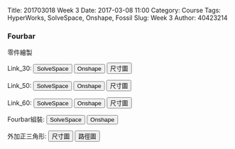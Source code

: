 Title: 201703018 Week 3
Date: 2017-03-08 11:00
Category: Course
Tags: HyperWorks, SolveSpace, Onshape, Fossil
Slug: Week 3
Author: 40423214



<h3>Fourbar</h3>
<p>零件繪製<p>
<p>Link_30: <button onClick="lity(https://vimeo.com/212915792 )"><span class="glyphicon glyphicon-facetime-video"></span> SolveSpace</button> 
<button onClick="lity('https://vimeo.com/207891474')"><span class="glyphicon glyphicon-facetime-video"></span> Onshape</button> 
<button onClick="lity('./../data/fourbar/Link_30 (SolveSpace).png')"><span class="glyphicon glyphicon-picture"></span> 尺寸圖</button></p>

<p>Link_50: <button onClick="lity('https://vimeo.com/207891460')"><span class="glyphicon glyphicon-facetime-video"></span> SolveSpace</button> 
<button onClick="lity('https://vimeo.com/207891480')"><span class="glyphicon glyphicon-facetime-video"></span> Onshape</button> 
<button onClick="lity('./../data/fourbar/Link_50 (SolveSpace).png')"><span class="glyphicon glyphicon-picture"></span> 尺寸圖</button></p>

<p>Link_60: <button onClick="lity('https://vimeo.com/207891463')"><span class="glyphicon glyphicon-facetime-video"></span> SolveSpace</button> 
<button onClick="lity('https://vimeo.com/207891487')"><span class="glyphicon glyphicon-facetime-video"></span> Onshape</button> 
<button onClick="lity('./../data/fourbar/Link_60 (SolveSpace).png')"><span class="glyphicon glyphicon-picture"></span> 尺寸圖</button></p>

<p>Fourbar組裝: <button onClick="lity('https://vimeo.com/207891469')"><span class="glyphicon glyphicon-facetime-video"></span> SolveSpace</button> 
<button onClick="lity('https://vimeo.com/207891489')"><span class="glyphicon glyphicon-facetime-video"></span> Onshape</button></p>

<p>外加正三角形: 
<button onClick="lity('./../data/fourbar/solvespace_fourbar_triangle.png')"><span class="glyphicon glyphicon-picture"></span> 尺寸圖</button> 
<button onClick="lity('./../data/fourbar/EXCEL_fourbar_triangle.png')"><span class="glyphicon glyphicon-picture"></span> 路徑圖</button></p>